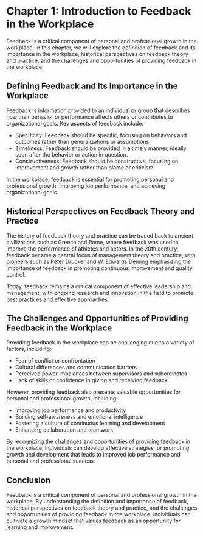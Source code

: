 Chapter 1: Introduction to Feedback in the Workplace
====================================================

Feedback is a critical component of personal and professional growth in the workplace. In this chapter, we will explore the definition of feedback and its importance in the workplace, historical perspectives on feedback theory and practice, and the challenges and opportunities of providing feedback in the workplace.

Defining Feedback and Its Importance in the Workplace
-----------------------------------------------------

Feedback is information provided to an individual or group that describes how their behavior or performance affects others or contributes to organizational goals. Key aspects of feedback include:

* Specificity: Feedback should be specific, focusing on behaviors and outcomes rather than generalizations or assumptions.
* Timeliness: Feedback should be provided in a timely manner, ideally soon after the behavior or action in question.
* Constructiveness: Feedback should be constructive, focusing on improvement and growth rather than blame or criticism.

In the workplace, feedback is essential for promoting personal and professional growth, improving job performance, and achieving organizational goals.

Historical Perspectives on Feedback Theory and Practice
-------------------------------------------------------

The history of feedback theory and practice can be traced back to ancient civilizations such as Greece and Rome, where feedback was used to improve the performance of athletes and actors. In the 20th century, feedback became a central focus of management theory and practice, with pioneers such as Peter Drucker and W. Edwards Deming emphasizing the importance of feedback in promoting continuous improvement and quality control.

Today, feedback remains a critical component of effective leadership and management, with ongoing research and innovation in the field to promote best practices and effective approaches.

The Challenges and Opportunities of Providing Feedback in the Workplace
-----------------------------------------------------------------------

Providing feedback in the workplace can be challenging due to a variety of factors, including:

* Fear of conflict or confrontation
* Cultural differences and communication barriers
* Perceived power imbalances between supervisors and subordinates
* Lack of skills or confidence in giving and receiving feedback

However, providing feedback also presents valuable opportunities for personal and professional growth, including:

* Improving job performance and productivity
* Building self-awareness and emotional intelligence
* Fostering a culture of continuous learning and development
* Enhancing collaboration and teamwork

By recognizing the challenges and opportunities of providing feedback in the workplace, individuals can develop effective strategies for promoting growth and development that leads to improved job performance and personal and professional success.

Conclusion
----------

Feedback is a critical component of personal and professional growth in the workplace. By understanding the definition and importance of feedback, historical perspectives on feedback theory and practice, and the challenges and opportunities of providing feedback in the workplace, individuals can cultivate a growth mindset that values feedback as an opportunity for learning and improvement.
